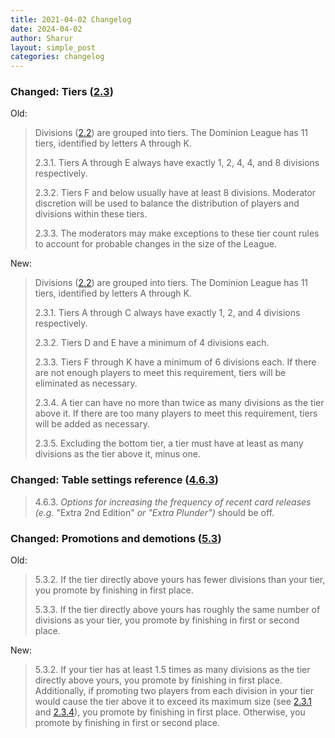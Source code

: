 ```yaml
---
title: 2021-04-02 Changelog
date: 2024-04-02
author: Sharur
layout: simple_post
categories: changelog
---
```

### Changed: Tiers ([2.3](/rules#2.3))

Old:
> Divisions ([2.2](/rules#2.2)) are grouped into tiers. The Dominion League has 11 tiers, identified by letters A through K.
>
> 2.3.1. Tiers A through E always have exactly 1, 2, 4, 4, and 8 divisions respectively.
>
> 2.3.2. Tiers F and below usually have at least 8 divisions. Moderator discretion will be used to balance the distribution of players and divisions within these tiers.
>
> 2.3.3. The moderators may make exceptions to these tier count rules to account for probable changes in the size of the League.

New:
> Divisions ([2.2](/rules#2.2)) are grouped into tiers. The Dominion League has 11 tiers, identified by letters A through K.
>
> 2.3.1. Tiers A through C always have exactly 1, 2, and 4 divisions respectively.
>
> 2.3.2. Tiers D and E have a minimum of 4 divisions each.
>
> 2.3.3. Tiers F through K have a minimum of 6 divisions each. If there are not enough players to meet this requirement, tiers will be eliminated as necessary.
>
> 2.3.4. A tier can have no more than twice as many divisions as the tier above it. If there are too many players to meet this requirement, tiers will be added as necessary.
>
> 2.3.5. Excluding the bottom tier, a tier must have at least as many divisions as the tier above it, minus one.

### Changed: Table settings reference ([4.6.3](/rules#4.6.3))

> 4.6.3. *Options for increasing the frequency of recent card releases (e.g.* "Extra 2nd Edition" *or "Extra Plunder")* should be off.

### Changed: Promotions and demotions ([5.3](/rules#5.3))

Old:
> 5.3.2. If the tier directly above yours has fewer divisions than your tier, you promote by finishing in first place.
>
> 5.3.3. If the tier directly above yours has roughly the same number of divisions as your tier, you promote by finishing in first or second place.

New:
> 5.3.2. If your tier has at least 1.5 times as many divisions as the tier directly above yours, you promote by finishing in first place. Additionally, if promoting two players from each division in your tier would cause the tier above it to exceed its maximum size (see [2.3.1](/rules#2.3.1) and [2.3.4](/rules#2.3.4)), you promote by finishing in first place. Otherwise, you promote by finishing in first or second place.